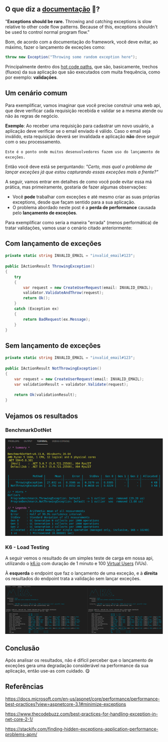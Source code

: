 ## O que diz a [documentação](https://docs.microsoft.com/en-us/aspnet/core/performance/performance-best-practices?view=aspnetcore-3.1#minimize-exceptions) 🤔?

"**Exceptions should be rare.** Throwing and catching exceptions is slow relative to other code flow patterns. Because of this, exceptions shouldn't be used to control normal program flow."

Bom, de acordo com a documentação do framework, você deve evitar, ao máximo, fazer o lançamento de exceções como:
```csharp 
throw new Exception("Throwing some random exception here");
```
Principalmente dentro dos [hot code paths](https://docs.microsoft.com/en-us/aspnet/core/performance/performance-best-practices?view=aspnetcore-3.1#understand-hot-code-paths), que são, basicamente, trechos (fluxos) da sua aplicação que são executados com muita frequência, como por exemplo: **validações**.

## Um cenário comum
Para exemplificar, vamos imaginar que você precise construir uma web api, que deve verificar cada requisição recebida e validar se a mesma atende ou não às regras de negócio.

**Exemplo**: Ao receber uma requisição para cadastrar um novo usuário, a aplicação deve verificar se o email enviado é válido. Caso o email seja inválido, esta requisição deverá ser invalidada e aplicação **não** deve seguir com o seu processamento.

`Este é o ponto onde muitos desenvolvedores fazem uso do lançamento de exceções.`

Então você deve está se perguntando: *"Certo, mas qual o problema de lançar exceções já que estou capturando essas exceções mais a frente?"*

A seguir, vamos entrar em detalhes de como você pode evitar essa má prática, mas primeiramente, gostaria de fazer algumas observações: 
 - Você **pode** trabalhar com exceções e até mesmo criar as suas próprias exceptions, desde que façam sentido para a sua aplicação.
 - O problema abordado neste post é a **perda de performance** causada pelo **lançamento de exceções**.

Para exemplificar como seria a maneira "errada" (menos performática) de tratar validações, vamos usar o cenário citado anteriormente:

## Com lançamento de exceções

```csharp
private static string INVALID_EMAIL = "invalid_email#123";

public IActionResult ThrowingException()
{
    try
    {
        var request = new CreateUserRequest(email: INVALID_EMAIL);
        validator.ValidateAndThrow(request);
        return Ok();
    }
    catch (Exception ex)
    {
        return BadRequest(ex.Message);
    }
}
```

## Sem lançamento de exceções

```csharp 
private static string INVALID_EMAIL = "invalid_email#123";

public IActionResult NotThrowingException()
{
    var request = new CreateUserRequest(email: INVALID_EMAIL);
    var validationResult = validator.Validate(request);

    return Ok(validationResult);
}
```

## Vejamos os resultados

### BenchmarkDotNet
![benchmark](images/benchmark_dotnet.png)

### K6 - Load Testing

A seguir vemos o resultado de um simples teste de carga em nossa api, utilizando o [k6.io](k6.io) com duração de 1 minuto e 100 [Virtual Users](https://k6.io/docs/using-k6/options/#vus) (VUs).

À **esquerda** o endpoint que faz o lançamento de uma exceção, e à **direita** os resultados do endpoint trata a validação sem lançar exceções.

![benchmark](images/k6_loading_tests.png)

## Conclusão

Após analisar os resultados, não é difícil perceber que o lançamento de exceções gera uma degradação considerável na performance da sua aplicação, então use-as com cuidado. 😋

## Referências 

https://docs.microsoft.com/en-us/aspnet/core/performance/performance-best-practices?view=aspnetcore-3.1#minimize-exceptions

https://www.thecodebuzz.com/best-practices-for-handling-exception-in-net-core-2-1/

https://stackify.com/finding-hidden-exceptions-application-performance-problems-apm/
